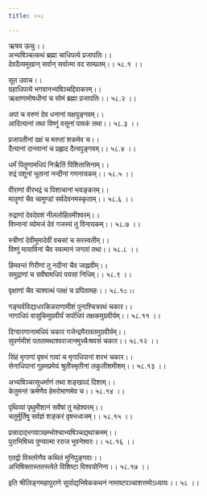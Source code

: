```yaml
---
title: ०५८

---
```

ऋषय ऊचुः।।  
अभ्यषिञ्चत्कथं ब्रह्मा चाधिपत्ये प्रजापतिः।।  
देवदैत्यमुखान् सर्वान् सर्वात्मा वद साम्प्रतम्।। ५८.१ ।।  
  
सूत उवाच।।  
ग्रहाधिपत्ये भगवानभ्यषिञ्चद्दिवाकरम्।।  
ऋक्षाणामोषधीनां च सोमं ब्रह्मा प्रजापतिः।। ५८.२ ।।  
  
अपां च वरुणं देव धनानां यक्षपुङ्गवम्।।  
आदित्यानां तथा विष्णुं वसूनां पावकं तथा।। ५८.३ ।।  
  
प्रजापतीनां दक्षं च मरुतां शकमेव च।।  
दैत्यानां दानवानां च प्रह्लाद दैत्यपुङ्गवम्।। ५८.४ ।।  
  
धर्मं पितॄणामधिपं निर्ऋतिं पिशितासिनाम्।।  
रुद्रं पशूनां भूतानां नन्दीनां गणनायकम्।। ५८.५ ।।  
  
वीराणां वीरभद्रं च पिशाचानां भयङ्करम्।।  
मातॄणां चैव चामुण्डां सर्वदेवनमस्कृताम्।। ५८.६ ।।  
  
रुद्राणां देवदेवशं नीललोहितमीश्वरम्।।  
विघ्नानां व्योमजं देवं गजस्यं तु विनायकम्।। ५८.७ ।।  
  
स्त्रीणां देवीमुमादेवीं वचसां च सरस्वतीम्।।  
विष्णुं मायाविनां चैव स्वत्मानं जगतां तथा।। ५८.८ ।।  
  
हिमवन्तं गिरीणां तु नदीनां चैव जाह्नवीम्।।  
समुद्राणां च सर्वेषामधिपं पयसां निधिम्।। ५८.९ ।।  
  
वृक्षाणां चैव चाश्वत्थं प्लक्षं च प्रपितामहः।। ५८.१೦ ।।  
  
गङ्घर्वविद्याधरकिन्नराणामीशं पुनाश्चित्ररथं चकार।।  
नागाधिपं वासुकिमुग्रवीर्यं सर्पाधिपं तक्षकमुग्रवीर्यम्।। ५८.११ ।।  
  
दिग्वारणानामधिपं चकार गजेन्द्रमैरावतमुग्रवीर्यम्।।  
सुपर्णमीशं पततामथाश्वराजानमुच्चैःश्रवसं चकार।। ५८.१२ ।।  
  
सिंहं मृगाणां वृषभं गावां च मृगाधिपानां शरभं चकार।।  
सेनाधिपानां गुहमप्रमेयं श्रुतीस्मृतीनां लकुलीशमीशम्।। ५८.१३ ।।  
  
अभ्यषिञ्चत्सुधर्माणं तथा शङ्खपदं दिशाम्।।  
केतुमन्तं क्रमेणैव हेमरोमाणमेव च।। ५८.१४ ।।  
  
पृथिव्यां पृथुमीशानं सर्वेषां तु महेश्वरम्।।  
चतुर्मूर्तिषु सर्वज्ञं शङ्करं वृषभध्वजम्।। ५८.१५ ।।  
  
प्रसादाद्भगवाञ्छम्भोश्चाभ्यषिञ्चद्यथाक्रमम्।।  
पुराभिषिच्य पुण्यात्मा रराज भुवनेश्वरः।। ५८.१६ ।।  
  
एतद्वो विस्तरेणैव कथितं मुनिपुङ्गवाः।।  
अभिषिक्तास्ततस्त्वेते विशिष्टा विश्वयोनिना।। ५८.१७ ।।  
  
इति श्रीलिङ्गमहापुराणे सूर्याद्यभिषेककथनं नामाष्टपञ्चाशत्तमोऽध्यायः।। ५८ ।।